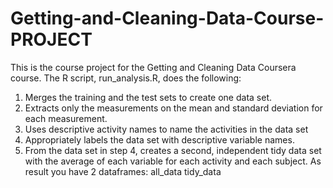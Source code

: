 # Getting-and-Cleaning-Data-Course-PROJECT
This is the course project for the Getting and Cleaning Data Coursera course. The R script, run_analysis.R, does the following:
   1.  Merges the training and the test sets to create one data set.
   2.  Extracts only the measurements on the mean and standard deviation for each measurement.
   3.  Uses descriptive activity names to name the activities in the data set
   4.  Appropriately labels the data set with descriptive variable names.
   5.  From the data set in step 4, creates a second, independent tidy data set with the average of each variable for each activity and                         each subject.
   As result you have 2 dataframes:
   all_data
   tidy_data
